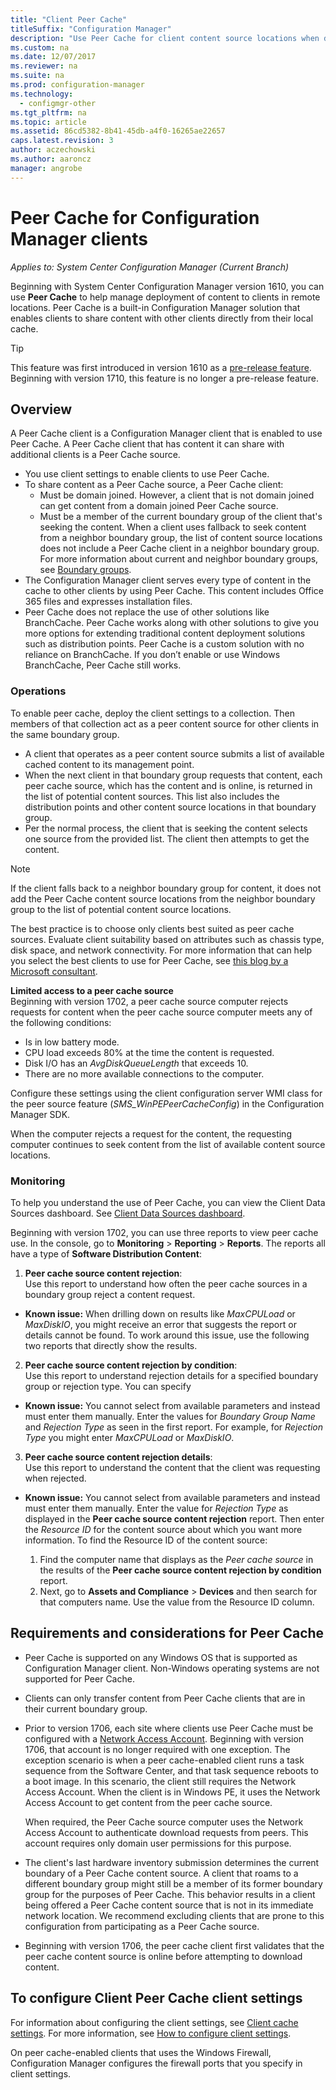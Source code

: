 ```yaml
---
title: "Client Peer Cache"
titleSuffix: "Configuration Manager"
description: "Use Peer Cache for client content source locations when deploying content with System Center Configuration Manager."
ms.custom: na
ms.date: 12/07/2017
ms.reviewer: na
ms.suite: na
ms.prod: configuration-manager
ms.technology:
  - configmgr-other
ms.tgt_pltfrm: na
ms.topic: article
ms.assetid: 86cd5382-8b41-45db-a4f0-16265ae22657
caps.latest.revision: 3
author: aczechowski
ms.author: aaroncz
manager: angrobe
---
```


# Peer Cache for Configuration Manager clients

*Applies to: System Center Configuration Manager (Current Branch)*

Beginning with System Center Configuration Manager version 1610, you can use **Peer Cache** to help manage deployment of content to clients in remote locations. Peer Cache is a built-in Configuration Manager solution that enables clients to share content with other clients directly from their local cache.   

> [!TIP]  
> This feature was first introduced in version 1610 as a [pre-release feature](/sccm/core/servers/manage/pre-release-features). Beginning with version 1710, this feature is no longer a pre-release feature.

## Overview
A Peer Cache client is a Configuration Manager client that is enabled to use Peer Cache. A Peer Cache client that has content it can share with additional clients is a Peer Cache source.
 - 	You use client settings to enable clients to use Peer Cache.
 - 	To share content as a Peer Cache source, a Peer Cache client:
    -  Must be domain joined. However, a client that is not domain joined can get content from a domain joined Peer Cache source.
    -  Must be a member of the current boundary group of the client that's seeking the content. When a client uses fallback to seek content from a neighbor boundary group, the list of content source locations does not include a Peer Cache client in a neighbor boundary group. For more information about current and neighbor boundary groups, see [Boundary groups](/sccm/core/servers/deploy/configure/define-site-boundaries-and-boundary-groups##a-namebkmkboundarygroupsa-boundary-groups).
 - The Configuration Manager client serves every type of content in the cache to other clients by using Peer Cache. This content includes Office 365 files and expresses installation files.<!--SMS.500850-->
 -	Peer Cache does not replace the use of other solutions like BranchCache. Peer Cache works along with other solutions to give you more options for extending traditional content deployment solutions such as distribution points. Peer Cache is a custom solution with no reliance on BranchCache.  If you don’t enable or use Windows BranchCache, Peer Cache still works.

### Operations

To enable peer cache, deploy the client settings to a collection. Then members of that collection act as a peer content source for other clients in the same boundary group.
 -	A client that operates as a peer content source submits a list of available cached content to its management point.
 -	When the next client in that boundary group requests that content, each peer cache source, which has the content and is online, is returned in the list of potential content sources. This list also includes  the distribution points and other content source locations in that boundary group.
 -	Per the normal process, the client that is seeking the content selects one source from the provided list. The client then attempts to get the content.

> [!NOTE]
> If the client falls back to a neighbor boundary group for content, it does not add the Peer Cache content source locations from the neighbor boundary group to the list of potential content source locations.  


The best practice is to choose only clients best suited as peer cache sources. Evaluate client suitability based on attributes such as chassis type, disk space, and network connectivity. For more information that can help you select the best clients to use for Peer Cache, see [this blog by a Microsoft consultant](https://blogs.technet.microsoft.com/setprice/2016/06/29/pe-peer-cache-custom-reporting-examples/).

**Limited access to a peer cache source**  
Beginning with version 1702, a peer cache source computer rejects requests for content when the peer cache source computer meets any of the following conditions:  
  -  Is in low battery mode.
  -  CPU load exceeds 80% at the time the content is requested.
  -  Disk I/O has an *AvgDiskQueueLength* that exceeds 10.
  -  There are no more available connections to the computer.   

Configure these settings using the client configuration server WMI class for the peer source feature (*SMS_WinPEPeerCacheConfig*) in the Configuration Manager SDK.

When the computer rejects a request for the content, the requesting computer continues to seek content from the list of available content source locations.   



### Monitoring   
To help you understand the use of Peer Cache, you can view the Client Data Sources dashboard. See [Client Data Sources dashboard](/sccm/core/servers/deploy/configure/monitor-content-you-have-distributed#client-data-sources-dashboard).

Beginning with version 1702, you can use three reports to view peer cache use. In the console, go to **Monitoring** > **Reporting** > **Reports**. The reports all have a type of **Software Distribution Content**:
1.  **Peer cache source content rejection**:  
Use this report to understand how often the peer cache sources in a boundary group reject a content request.
 - **Known issue:** When drilling down on results like *MaxCPULoad* or *MaxDiskIO*, you might receive an error that suggests the report or details cannot be found. To work around this issue, use the following two reports that directly show the results.

2. **Peer cache source content rejection by condition**:  
Use this report to understand rejection details for a specified boundary group or rejection type. You can specify

  - **Known issue:** You cannot select from available parameters and instead must enter them manually. Enter the values for *Boundary Group Name* and *Rejection Type* as seen in the first report. For example, for *Rejection Type* you might enter *MaxCPULoad* or *MaxDiskIO*.

3. **Peer cache source content rejection details**:   
  Use this report to understand the content that the client was requesting when rejected.

 - **Known issue:** You cannot select from available parameters and instead must enter them manually. Enter the value for *Rejection Type* as displayed in the **Peer cache source content rejection** report. Then enter the *Resource ID* for the content source about which you want more information.  To find the Resource ID of the content source:  

    1. Find the computer name that displays as the *Peer cache source* in the results of the **Peer cache source content rejection by condition** report.  
    2. Next, go to **Assets and Compliance** > **Devices** and then search for that computers name. Use the value from the Resource ID column.  


## Requirements and considerations for Peer Cache
-   Peer Cache is supported on any Windows OS that is supported as Configuration Manager client. Non-Windows operating systems are not supported for Peer Cache.

-   Clients can only transfer content from Peer Cache clients that are in their current boundary group.

-   Prior to version 1706, each site where clients use Peer Cache must be configured with a [Network Access Account](/sccm/core/plan-design/hierarchy/manage-accounts-to-access-content#a-namebkmknaaa-network-access-account). Beginning with version 1706, that account is no longer required with one exception.  The exception scenario is when a peer cache-enabled client runs a task sequence from the Software Center, and that task sequence reboots to a boot image. In this scenario, the client still requires the Network Access Account. When the client is in Windows PE, it uses the Network Access Account to get content from the peer cache source.

    When required, the Peer Cache source computer uses the Network Access Account to authenticate download requests from peers. This account requires only domain user permissions for this purpose.

- 	The client's last hardware inventory submission determines the current boundary of a Peer Cache content source. A client that roams to a different boundary group might still be a member of its former boundary group for the purposes of Peer Cache. This behavior results in a client being offered a Peer Cache content source that is not in its immediate network location. We recommend excluding clients that are prone to this configuration from participating as a Peer Cache source.
-    Beginning with version 1706, the peer cache client first validates that the peer cache content source is online before attempting to download content. <!--sms.498675-->

## To configure Client Peer Cache client settings
For information about configuring the client settings, see [Client cache settings](/sccm/core/clients/deploy/about-client-settings#client-cache-settings). For more information, see [How to configure client settings](/sccm/core/clients/deploy/configure-client-settings).

On peer cache-enabled clients that uses the Windows Firewall, Configuration Manager configures the firewall ports that you specify in client settings.
